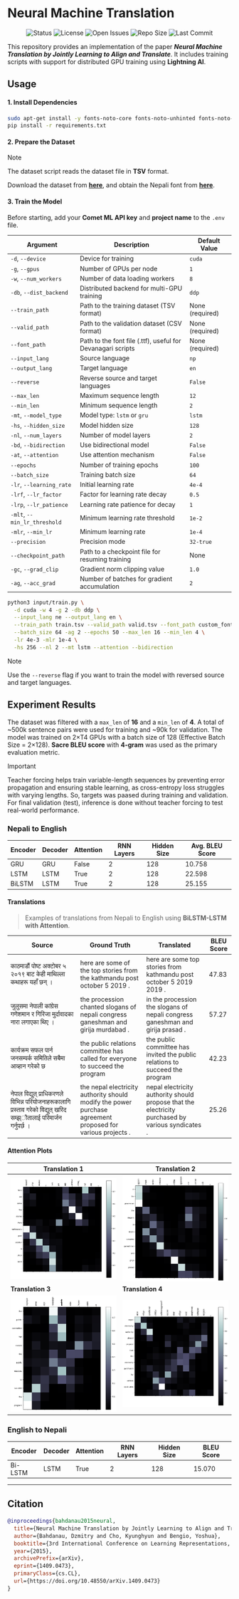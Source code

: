# Neural Machine Translation

<div align="center">

![Status](https://img.shields.io/badge/status-completed-green.svg) ![License](https://img.shields.io/github/license/LuluW8071/Neural-Machine-Translation) ![Open Issues](https://img.shields.io/github/issues/LuluW8071/Neural-Machine-Translation) ![Repo Size](https://img.shields.io/github/repo-size/LuluW8071/Neural-Machine-Translation) ![Last Commit](https://img.shields.io/github/last-commit/LuluW8071/Neural-Machine-Translation)

</div>

This repository provides an implementation of the paper *__Neural Machine Translation by Jointly Learning to Align and Translate__*. It includes training scripts with support for distributed GPU training using **Lightning AI**.

## Usage

#### 1. Install Dependencies  

```bash
sudo apt-get install -y fonts-noto-core fonts-noto-unhinted fonts-noto-hinted libcairo2 libcairo2-dev libpango1.0-dev libglib2.0-dev
pip install -r requirements.txt
```

#### 2. Prepare the Dataset

> [!NOTE]  
> The dataset script reads the dataset file in __TSV__ format.

Download the dataset from [__here__](https://drive.google.com/drive/folders/1iqhugLp0wwZau5Q2p5ju-z__C0t6XqCV?usp=sharing), and obtain the Nepali font from [__here__](https://nepalifonts.net/fonts/mangal-regular).

#### 3. Train the Model  
Before starting, add your **Comet ML API key** and **project name** to the `.env` file.

| **Argument**          | **Description** | **Default Value** |
|----------------------|-----------------|------------------|
| `-d`, `--device` | Device for training | `cuda` |
| `-g`, `--gpus` | Number of GPUs per node | `1` |
| `-w`, `--num_workers` | Number of data loading workers | `8` |
| `-db`, `--dist_backend` | Distributed backend for multi-GPU training | `ddp` |
| `--train_path` | Path to the training dataset (TSV format) | None (required) |
| `--valid_path` | Path to the validation dataset (CSV format) | None (required) |
| `--font_path` | Path to the font file (.ttf), useful for Devanagari scripts | None (required) |
| `--input_lang` | Source language | `np` |
| `--output_lang` | Target language | `en` |
| `--reverse` | Reverse source and target languages | `False` |
| `--max_len` | Maximum sequence length | `12` |
| `--min_len` | Minimum sequence length | `2` |
| `-mt`, `--model_type` | Model type: `lstm` or `gru` | `lstm` |
| `-hs`, `--hidden_size` | Model hidden size | `128` |
| `-nl`, `--num_layers` | Number of model layers | `2` |
| `-bd`, `--bidirection` | Use bidirectional model | `False` |
| `-at`, `--attention` | Use attention mechanism | `False` |
| `--epochs` | Number of training epochs | `100` |
| `--batch_size` | Training batch size | `64` |
| `-lr`, `--learning_rate` | Initial learning rate | `4e-4` |
| `-lrf`, `--lr_factor` | Factor for learning rate decay | `0.5` |
| `-lrp`, `--lr_patience` | Learning rate patience for decay | `1` |
| `-mlt`, `--min_lr_threshold` | Minimum learning rate threshold | `1e-2` |
| `-mlr`, `--min_lr` | Minimum learning rate | `1e-4` |
| `--precision` | Precision mode | `32-true` |
| `--checkpoint_path` | Path to a checkpoint file for resuming training | None |
| `-gc`, `--grad_clip` | Gradient norm clipping value | `1.0` |
| `-ag`, `--acc_grad` | Number of batches for gradient accumulation | `2` |

```bash
python3 input/train.py \
  -d cuda -w 4 -g 2 -db ddp \
  --input_lang ne --output_lang en \
  --train_path train.tsv --valid_path valid.tsv --font_path custom_font.ttf \
  --batch_size 64 -ag 2 --epochs 50 --max_len 16 --min_len 4 \
  -lr 4e-3 -mlr 1e-4 \
  -hs 256 --nl 2 --mt lstm --attention --bidirection
```

> [!NOTE]  
> Use the `--reverse` flag if you want to train the model with reversed source and target languages.

## Experiment Results

The dataset was filtered with a `max_len` of __16__ and a `min_len` of __4__. A total of ~500k sentence pairs were used for training and ~90k for validation. The model was trained on 2×T4 GPUs with a batch size of 128 (Effective Batch Size = 2×128). __Sacre BLEU score__ with __4-gram__ was used as the primary evaluation metric.

> [!IMPORTANT]  
> Teacher forcing helps train variable-length sequences by preventing error propagation and ensuring stable learning, as cross-entropy loss struggles with varying lengths. So, targets was paased during training and validation. For final validation (test), inference is done without teacher forcing to test real-world performance.  

### Nepali to English  

| **Encoder** | **Decoder** | **Attention** | **RNN Layers** | **Hidden Size** | **Avg. BLEU Score** |  
|-------------|------------|---------------|----------------|-----------------|----------------|  
| GRU         | GRU        | False         | 2              | 128             | 10.758         |  
| LSTM        | LSTM       | True          | 2              | 128             | 22.598         |  
| BiLSTM      | LSTM       | True          | 2              | 128             | 25.155         |  

#### Translations  

> Examples of translations from Nepali to English using __BiLSTM-LSTM with Attention__.   

| **Source** | **Ground Truth** | **Translated** | **BLEU Score** |  
|------------|----------------|----------------|----------------|  
| काठमाडौं पोष्ट अक्टोबर ५ २०१९ बाट केही माथिल्ला कथाहरू यहाँ छन् । | here are some of the top stories from the kathmandu post october 5 2019 . | here are some top stories from kathmandu post october 5 2019 2019 . | 47.83 |  
| जुलुसमा नेपाली कांग्रेस गणेशमान र गिरिजा मुर्दावादका नारा लगाएका थिए । | the procession chanted slogans of nepali congress ganeshman and girija murdabad . | in the procession the slogans of nepali congress ganeshman and girija prasad . | 57.27 |  
| कार्यक्रम सफल पार्न जनसम्पर्क समितिले सबैमा आव्हान गरेको छ | the public relations committee has called for everyone to succeed the program | the public committee has invited the public relations to succeed the program | 42.23 |  
| नेपाल विद्युत् प्राधिकरणले विभिन्न परियोजनाहरूकालागि प्रस्ताव गरेको विद्युत् खरिद सम्झ्ौतालाई परिमार्जन गर्नुपर्छ । | the nepal electricity authority should modify the power purchase agreement proposed for various projects . | nepal electricity authority should propose that the electricity purchased by various syndicates . | 25.26 |  

#### Attention Plots  

| **Translation 1** | **Translation 2** |  
|------------------|------------------|  
| ![BiLSTM-LSTM-Attn1](assets/attn_plot_1.png) | ![BiLSTM-LSTM-Attn2](assets/attn_plot_2.png) |  
| **Translation 3** | **Translation 4** |  
| ![BiLSTM-LSTM-Attn3](assets/attn_plot_3.png) | ![BiLSTM-LSTM-Attn4](assets/attn_plot_4.png) | 

### English to Nepali

| **Encoder** | **Decoder** | **Attention** | **RNN Layers** | **Hidden Size** | **BLEU Score** |
|-------------|-------------|---------------|----------------|-----------------|----------------|
| Bi-LSTM     | LSTM        | True          | 2              | 128             | 15.070         |


---

## Citation

```bibtex
@inproceedings{bahdanau2015neural,
  title={Neural Machine Translation by Jointly Learning to Align and Translate},
  author={Bahdanau, Dzmitry and Cho, Kyunghyun and Bengio, Yoshua},
  booktitle={3rd International Conference on Learning Representations, {ICLR} 2015, San Diego, CA, USA, May 7-9, 2015, Conference Track Proceedings},
  year={2015},
  archivePrefix={arXiv},
  eprint={1409.0473},
  primaryClass={cs.CL},
  url={https://doi.org/10.48550/arXiv.1409.0473}
}
```
